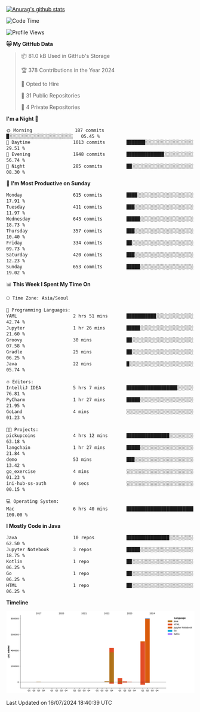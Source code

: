[![Anurag's github stats](https://github-readme-stats.vercel.app/api?username=hajubal)](https://github.com/anuraghazra/github-readme-stats)

<!--START_SECTION:waka-->
![Code Time](http://img.shields.io/badge/Code%20Time-80%20hrs%2018%20mins-blue)

![Profile Views](http://img.shields.io/badge/Profile%20Views-0-blue)

**🐱 My GitHub Data** 

> 📦 81.0 kB Used in GitHub's Storage 
 > 
> 🏆 378 Contributions in the Year 2024
 > 
> 💼 Opted to Hire
 > 
> 📜 31 Public Repositories 
 > 
> 🔑 4 Private Repositories 
 > 
**I'm a Night 🦉** 

```text
🌞 Morning                187 commits         █░░░░░░░░░░░░░░░░░░░░░░░░   05.45 % 
🌆 Daytime                1013 commits        ███████░░░░░░░░░░░░░░░░░░   29.51 % 
🌃 Evening                1948 commits        ██████████████░░░░░░░░░░░   56.74 % 
🌙 Night                  285 commits         ██░░░░░░░░░░░░░░░░░░░░░░░   08.30 % 
```
📅 **I'm Most Productive on Sunday** 

```text
Monday                   615 commits         ████░░░░░░░░░░░░░░░░░░░░░   17.91 % 
Tuesday                  411 commits         ███░░░░░░░░░░░░░░░░░░░░░░   11.97 % 
Wednesday                643 commits         █████░░░░░░░░░░░░░░░░░░░░   18.73 % 
Thursday                 357 commits         ███░░░░░░░░░░░░░░░░░░░░░░   10.40 % 
Friday                   334 commits         ██░░░░░░░░░░░░░░░░░░░░░░░   09.73 % 
Saturday                 420 commits         ███░░░░░░░░░░░░░░░░░░░░░░   12.23 % 
Sunday                   653 commits         █████░░░░░░░░░░░░░░░░░░░░   19.02 % 
```


📊 **This Week I Spent My Time On** 

```text
🕑︎ Time Zone: Asia/Seoul

💬 Programming Languages: 
YAML                     2 hrs 51 mins       ███████████░░░░░░░░░░░░░░   42.74 % 
Jupyter                  1 hr 26 mins        █████░░░░░░░░░░░░░░░░░░░░   21.60 % 
Groovy                   30 mins             ██░░░░░░░░░░░░░░░░░░░░░░░   07.58 % 
Gradle                   25 mins             ██░░░░░░░░░░░░░░░░░░░░░░░   06.25 % 
Java                     22 mins             █░░░░░░░░░░░░░░░░░░░░░░░░   05.74 % 

🔥 Editors: 
IntelliJ IDEA            5 hrs 7 mins        ███████████████████░░░░░░   76.81 % 
PyCharm                  1 hr 27 mins        █████░░░░░░░░░░░░░░░░░░░░   21.95 % 
GoLand                   4 mins              ░░░░░░░░░░░░░░░░░░░░░░░░░   01.23 % 

🐱‍💻 Projects: 
pickupcoins              4 hrs 12 mins       ████████████████░░░░░░░░░   63.18 % 
langchain                1 hr 27 mins        █████░░░░░░░░░░░░░░░░░░░░   21.84 % 
demo                     53 mins             ███░░░░░░░░░░░░░░░░░░░░░░   13.42 % 
go_exercise              4 mins              ░░░░░░░░░░░░░░░░░░░░░░░░░   01.23 % 
ini-hub-ss-auth          0 secs              ░░░░░░░░░░░░░░░░░░░░░░░░░   00.15 % 

💻 Operating System: 
Mac                      6 hrs 40 mins       █████████████████████████   100.00 % 
```

**I Mostly Code in Java** 

```text
Java                     10 repos            ████████████████░░░░░░░░░   62.50 % 
Jupyter Notebook         3 repos             █████░░░░░░░░░░░░░░░░░░░░   18.75 % 
Kotlin                   1 repo              ██░░░░░░░░░░░░░░░░░░░░░░░   06.25 % 
Go                       1 repo              ██░░░░░░░░░░░░░░░░░░░░░░░   06.25 % 
HTML                     1 repo              ██░░░░░░░░░░░░░░░░░░░░░░░   06.25 % 
```



**Timeline**

![Lines of Code chart](https://raw.githubusercontent.com/hajubal/hajubal/main/assets/bar_graph.png)


 Last Updated on 16/07/2024 18:40:39 UTC
<!--END_SECTION:waka-->